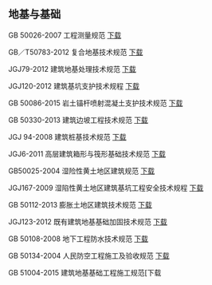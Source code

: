 ## 地基与基础

GB 50026-2007 工程测量规范   [下载](https://www.lanzouw.com/ipAqvw900vc)

GB／T50783-2012 复合地基技术规范  [下载](https://www.lanzouw.com/isxLNw9014b)

JGJ79-2012 建筑地基处理技术规范  [下载](https://www.lanzouw.com/iskLJw901bi)

JGJ120-2012 建筑基坑支护技术规程 [下载](https://www.lanzouw.com/ia3Scw902gj)

GB 50086-2015 岩土锚杆喷射混凝土支护技术规范 [下载](https://www.lanzouw.com/ilf5aw902kd)

GB 50330-2013 建筑边坡工程技术规范 [下载](https://www.lanzouw.com/iJ4jww902xg)

JGJ 94-2008 建筑桩基技术规范 [下载](https://www.lanzouw.com/icl3bw903ji)

JGJ6-2011 高层建筑箱形与筏形基础技术规范  [下载](https://www.lanzouw.com/iCheuw905de)

GB50025-2004 湿险性黄土地区建筑规范  [下载](https://www.lanzouw.com/iw4DUw906jg)

JGJ167-2009 湿陷性黄土地区建筑基坑工程安全技术规程  [下载](https://www.lanzouw.com/iQaF8w906mj)

GB 50112-2013 膨胀土地区建筑技术规范  [下载](https://www.lanzouw.com/iAuBxw906re)

JGJ123-2012 既有建筑地基基础加固技术规范  [下载](https://www.lanzouw.com/i8ZdXw906wj)

GB 50108-2008 地下工程防水技术规范  [下载](https://www.lanzouw.com/ioQjvw907cf)

GB 50134-2004 人民防空工程施工及验收规范  [下载](https://www.lanzouw.com/itjeDw907le)

GB 51004-2015 建筑地基基础工程施工规范[下载